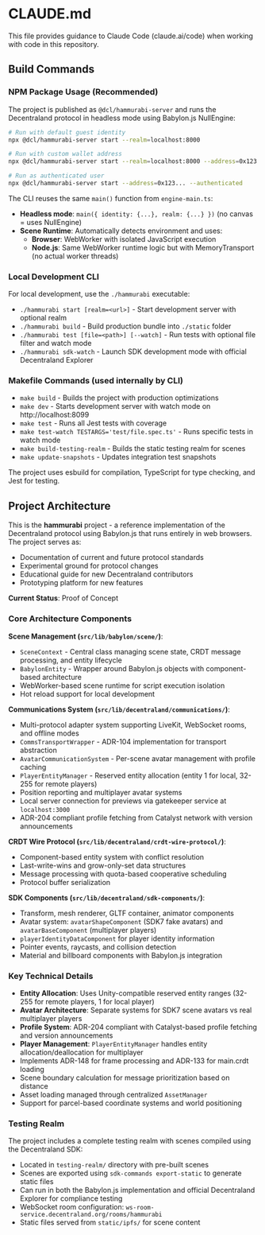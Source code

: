 # CLAUDE.md

This file provides guidance to Claude Code (claude.ai/code) when working with code in this repository.

## Build Commands

### NPM Package Usage (Recommended)
The project is published as `@dcl/hammurabi-server` and runs the Decentraland protocol in headless mode using Babylon.js NullEngine:

```bash
# Run with default guest identity
npx @dcl/hammurabi-server start --realm=localhost:8000

# Run with custom wallet address
npx @dcl/hammurabi-server start --realm=localhost:8000 --address=0x123...

# Run as authenticated user
npx @dcl/hammurabi-server start --address=0x123... --authenticated
```

The CLI reuses the same `main()` function from `engine-main.ts`:
- **Headless mode**: `main({ identity: {...}, realm: {...} })` (no canvas = uses NullEngine)
- **Scene Runtime**: Automatically detects environment and uses:
  - **Browser**: WebWorker with isolated JavaScript execution
  - **Node.js**: Same WebWorker runtime logic but with MemoryTransport (no actual worker threads)

### Local Development CLI
For local development, use the `./hammurabi` executable:

- `./hammurabi start [realm=<url>]` - Start development server with optional realm
- `./hammurabi build` - Build production bundle into `./static` folder  
- `./hammurabi test [file=<path>] [--watch]` - Run tests with optional file filter and watch mode
- `./hammurabi sdk-watch` - Launch SDK development mode with official Decentraland Explorer

### Makefile Commands (used internally by CLI)
- `make build` - Builds the project with production optimizations
- `make dev` - Starts development server with watch mode on http://localhost:8099
- `make test` - Runs all Jest tests with coverage
- `make test-watch TESTARGS='test/file.spec.ts'` - Runs specific tests in watch mode
- `make build-testing-realm` - Builds the static testing realm for scenes
- `make update-snapshots` - Updates integration test snapshots

The project uses esbuild for compilation, TypeScript for type checking, and Jest for testing.

## Project Architecture

This is the **hammurabi** project - a reference implementation of the Decentraland protocol using Babylon.js that runs entirely in web browsers. The project serves as:
- Documentation of current and future protocol standards
- Experimental ground for protocol changes  
- Educational guide for new Decentraland contributors
- Prototyping platform for new features

**Current Status**: Proof of Concept

### Core Architecture Components

**Scene Management (`src/lib/babylon/scene/`)**:
- `SceneContext` - Central class managing scene state, CRDT message processing, and entity lifecycle
- `BabylonEntity` - Wrapper around Babylon.js objects with component-based architecture
- WebWorker-based scene runtime for script execution isolation
- Hot reload support for local development

**Communications System (`src/lib/decentraland/communications/`)**:
- Multi-protocol adapter system supporting LiveKit, WebSocket rooms, and offline modes
- `CommsTransportWrapper` - ADR-104 implementation for transport abstraction
- `AvatarCommunicationSystem` - Per-scene avatar management with profile caching
- `PlayerEntityManager` - Reserved entity allocation (entity 1 for local, 32-255 for remote players)
- Position reporting and multiplayer avatar systems
- Local server connection for previews via gatekeeper service at `localhost:3000`
- ADR-204 compliant profile fetching from Catalyst network with version announcements

**CRDT Wire Protocol (`src/lib/decentraland/crdt-wire-protocol/`)**:
- Component-based entity system with conflict resolution
- Last-write-wins and grow-only-set data structures
- Message processing with quota-based cooperative scheduling
- Protocol buffer serialization

**SDK Components (`src/lib/decentraland/sdk-components/`)**:
- Transform, mesh renderer, GLTF container, animator components
- Avatar system: `avatarShapeComponent` (SDK7 fake avatars) and `avatarBaseComponent` (multiplayer players)
- `playerIdentityDataComponent` for player identity information
- Pointer events, raycasts, and collision detection
- Material and billboard components with Babylon.js integration

### Key Technical Details

- **Entity Allocation**: Uses Unity-compatible reserved entity ranges (32-255 for remote players, 1 for local player)
- **Avatar Architecture**: Separate systems for SDK7 scene avatars vs real multiplayer players
- **Profile System**: ADR-204 compliant with Catalyst-based profile fetching and version announcements
- **Player Management**: `PlayerEntityManager` handles entity allocation/deallocation for multiplayer
- Implements ADR-148 for frame processing and ADR-133 for main.crdt loading
- Scene boundary calculation for message prioritization based on distance
- Asset loading managed through centralized `AssetManager`
- Support for parcel-based coordinate systems and world positioning

### Testing Realm

The project includes a complete testing realm with scenes compiled using the Decentraland SDK:
- Located in `testing-realm/` directory with pre-built scenes
- Scenes are exported using `sdk-commands export-static` to generate static files
- Can run in both the Babylon.js implementation and official Decentraland Explorer for compliance testing  
- WebSocket room configuration: `ws-room-service.decentraland.org/rooms/hammurabi`
- Static files served from `static/ipfs/` for scene content